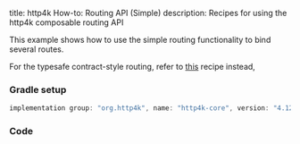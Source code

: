 title: http4k How-to: Routing API (Simple)
description: Recipes for using the http4k composable routing API

This example shows how to use the simple routing functionality to bind several routes.

For the typesafe contract-style routing, refer to [this](/guide/howto/integrate_with_openapi/) recipe instead,

### Gradle setup

```groovy
implementation group: "org.http4k", name: "http4k-core", version: "4.12.2.0"
```

### Code [<img class="octocat"/>](https://github.com/http4k/http4k/blob/master/src/docs/guide/howto/simple_routing/example.kt)

<script src="https://gist-it.appspot.com/https://github.com/http4k/http4k/blob/master/src/docs/guide/howto/simple_routing/example.kt"></script>
